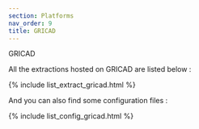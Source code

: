 ```yaml
---
section: Platforms
nav_order: 9
title: GRICAD
---
```


GRICAD

All the extractions hosted on GRICAD are listed below :

{% include list_extract_gricad.html %}


And you can also find some configuration files :

{% include list_config_gricad.html %}

